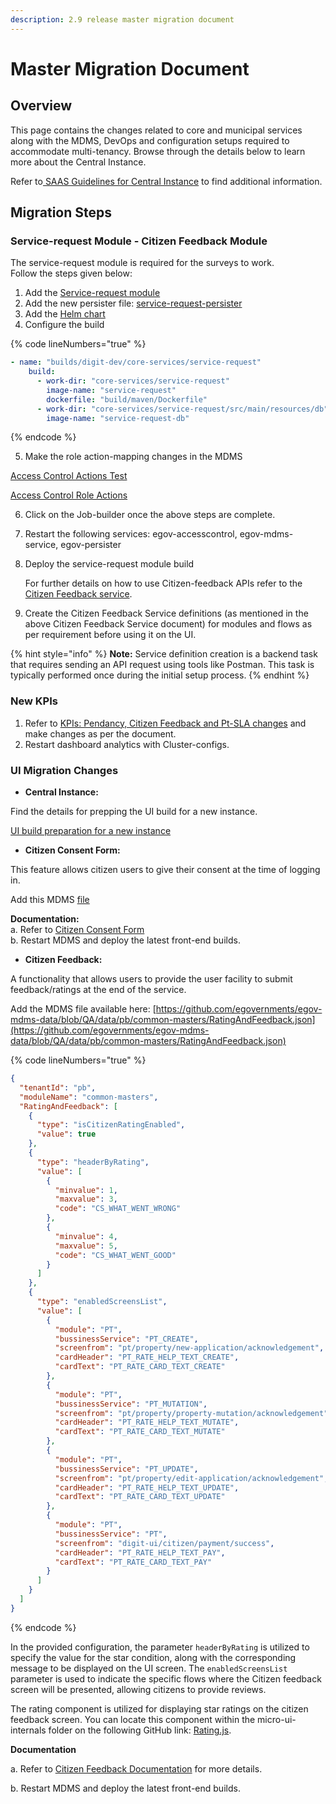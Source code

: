 ```yaml
---
description: 2.9 release master migration document
---
```


# Master Migration Document

## **Overview**

This page contains the changes related to core and municipal services along with the MDMS, DevOps and configuration setups required to accommodate multi-tenancy. Browse through the details below to learn more about the Central Instance.&#x20;

Refer to[ SAAS Guidelines for Central Instance](https://app.gitbook.com/o/-MEQmzNGXk5ajuZujG7E/s/F18990sRPMwVnnjjJxWc/\~/changes/18/platform/release-notes/master-migration-document/saas-guideliness-cental-instance) to find additional information.

## Migration Steps

### **Service-request Module - Citizen Feedback Module**

The service-request module is required for the surveys to work.\
Follow the steps given below:

1. Add the [Service-request module](../../configure-digit/configuring-digit-services/citizen-engagement-configuration/service-request.md)
2. Add the new persister file: [service-request-persister](https://github.com/egovernments/configs/blob/UAT/egov-persister/service-request-persister.yml)
3. Add the [Helm chart](https://github.com/egovernments/DIGIT-DevOps/tree/master/deploy-as-code/helm/charts/core-services/service-request)&#x20;
4. Configure the build&#x20;

{% code lineNumbers="true" %}
```yaml
- name: "builds/digit-dev/core-services/service-request"
    build:
      - work-dir: "core-services/service-request"
        image-name: "service-request"
        dockerfile: "build/maven/Dockerfile"
      - work-dir: "core-services/service-request/src/main/resources/db"
        image-name: "service-request-db"
```
{% endcode %}

5. Make the role action-mapping changes in the MDMS

[Access Control Actions Test](https://github.com/egovernments/egov-mdms-data/blob/UAT/data/pg/ACCESSCONTROL-ACTIONS-TEST/actions-test.json#L14597)

[Access Control Role Actions](https://github.com/egovernments/egov-mdms-data/blob/UAT/data/pg/ACCESSCONTROL-ROLEACTIONS/roleactions.json#L25805)

6. Click on the Job-builder once the above steps are complete.
7. Restart the following services: egov-accesscontrol, egov-mdms-service, egov-persister
8.  Deploy the service-request module build

    For further details on how to use Citizen-feedback APIs refer to the [Citizen Feedback service](../../configure-digit/configuring-digit-services/citizen-engagement-configuration/citizen-feedback-service.md).
9. Create the Citizen Feedback Service definitions (as mentioned in the above Citizen Feedback Service document) for modules and flows as per requirement before using it on the UI.

{% hint style="info" %}
**Note:** Service definition creation is a backend task that requires sending an API request using tools like Postman. This task is typically performed once during the initial setup process.
{% endhint %}

### **New KPIs**

1. Refer to [KPIs: Pendancy, Citizen Feedback and Pt-SLA changes](../../configure-digit/configuring-digit-services/national-dashboard-service-configuration/kpis-pendancy-citizen-feedback-and-sla-changes.md) and make changes as per the document.
2. Restart dashboard analytics with Cluster-configs.

### **UI Migration Changes**

* **Central Instance:**

Find the details for prepping the UI build for a new instance.

[UI build preparation for a new instance](../../configure-digit/configuring-digit-services/central-instance-configuration/ui-build-preparation-for-new-instance.md)

* **Citizen Consent Form:**

This feature allows citizen users to give their consent at the time of logging in.

Add this MDMS [file](https://github.com/egovernments/egov-mdms-data/blob/QA/data/pb/common-masters/CitizenConsentForm.json)&#x20;

**Documentation:**\
a. Refer to [Citizen Consent Form](../../configure-digit/configuring-digit-services/citizen-engagement-configuration/citizen-consent-form-ui.md)\
b. Restart MDMS and deploy the latest front-end builds.

* **Citizen Feedback:**

A functionality that allows users to provide the user facility to submit feedback/ratings at the end of the service.

Add the MDMS file available here: [https://github.com/egovernments/egov-mdms-data/blob/QA/data/pb/common-masters/RatingAndFeedback.json](https://github.com/egovernments/egov-mdms-data/blob/QA/data/pb/common-masters/RatingAndFeedback.json)

{% code lineNumbers="true" %}
```json
{
  "tenantId": "pb",
  "moduleName": "common-masters",
  "RatingAndFeedback": [
    {
      "type": "isCitizenRatingEnabled",
      "value": true
    },
    {
      "type": "headerByRating",
      "value": [
        {
          "minvalue": 1,
          "maxvalue": 3,
          "code": "CS_WHAT_WENT_WRONG"
        },
        {
          "minvalue": 4,
          "maxvalue": 5,
          "code": "CS_WHAT_WENT_GOOD"
        }
      ]
    },
    {
      "type": "enabledScreensList",
      "value": [
        {
          "module": "PT",
          "bussinessService": "PT_CREATE",
          "screenfrom": "pt/property/new-application/acknowledgement",
          "cardHeader": "PT_RATE_HELP_TEXT_CREATE",
          "cardText": "PT_RATE_CARD_TEXT_CREATE"
        },
        {
          "module": "PT",
          "bussinessService": "PT_MUTATION",
          "screenfrom": "pt/property/property-mutation/acknowledgement",
          "cardHeader": "PT_RATE_HELP_TEXT_MUTATE",
          "cardText": "PT_RATE_CARD_TEXT_MUTATE"
        },
        {
          "module": "PT",
          "bussinessService": "PT_UPDATE",
          "screenfrom": "pt/property/edit-application/acknowledgement",
          "cardHeader": "PT_RATE_HELP_TEXT_UPDATE",
          "cardText": "PT_RATE_CARD_TEXT_UPDATE"
        },
        {
          "module": "PT",
          "bussinessService": "PT",
          "screenfrom": "digit-ui/citizen/payment/success",
          "cardHeader": "PT_RATE_HELP_TEXT_PAY",
          "cardText": "PT_RATE_CARD_TEXT_PAY"
        }
      ]
    }
  ]
}
```
{% endcode %}

In the provided configuration, the parameter `headerByRating` is utilized to specify the value for the star condition, along with the corresponding message to be displayed on the UI screen. The `enabledScreensList` parameter is used to indicate the specific flows where the Citizen feedback screen will be presented, allowing citizens to provide reviews.

The rating component is utilized for displaying star ratings on the citizen feedback screen. You can locate this component within the micro-ui-internals folder on the following GitHub link: [Rating.js](https://github.com/egovernments/DIGIT-Dev/blob/develop/frontend/micro-ui/web/micro-ui-internals/packages/react-components/src/atoms/Rating.js).

**Documentation**

a. Refer to [Citizen Feedback Documentation](../../configure-digit/configuring-digit-services/citizen-engagement-configuration/citizen-feedback-ui.md) for more details.

b. Restart MDMS and deploy the latest front-end builds.

&#x20;

&#x20;
